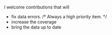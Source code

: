 I welcome contributions that will

* fix data errors. /* Always a high priority item. */
* increase the coverage
* bring the data up to date
